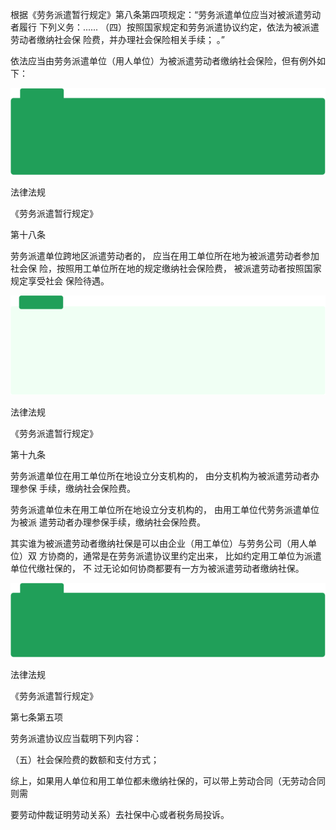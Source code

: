 根据《劳务派遣暂行规定》第八条第四项规定：“劳务派遣单位应当对被派遣劳动者履行 下列义务：...... （四）按照国家规定和劳务派遣协议约定，依法为被派遣劳动者缴纳社会保 险费，并办理社会保险相关手续； 。”

依法应当由劳务派遣单位（用人单位）为被派遣劳动者缴纳社会保险，但有例外如下：

![](<@img/img_ 1005.png>)

法律法规

《劳务派遣暂行规定》

第十八条

劳务派遣单位跨地区派遣劳动者的， 应当在用工单位所在地为被派遣劳动者参加社会保 险，按照用工单位所在地的规定缴纳社会保险费， 被派遣劳动者按照国家规定享受社会 保险待遇。

![](<@img/img_ 1006.png>)

法律法规

《劳务派遣暂行规定》

第十九条

劳务派遣单位在用工单位所在地设立分支机构的， 由分支机构为被派遣劳动者办理参保 手续，缴纳社会保险费。

劳务派遣单位未在用工单位所在地设立分支机构的， 由用工单位代劳务派遣单位为被派 遣劳动者办理参保手续，缴纳社会保险费。

其实谁为被派遣劳动者缴纳社保是可以由企业（用工单位）与劳务公司（用人单位）双 方协商的，通常是在劳务派遣协议里约定出来， 比如约定用工单位为派遣单位代缴社保的， 不 过无论如何协商都要有一方为被派遣劳动者缴纳社保。

![](<@img/img_ 1007.png>)

法律法规

《劳务派遣暂行规定》

第七条第五项

劳务派遣协议应当载明下列内容：

（五）社会保险费的数额和支付方式；

综上，如果用人单位和用工单位都未缴纳社保的，可以带上劳动合同（无劳动合同则需

要劳动仲裁证明劳动关系）去社保中心或者税务局投诉。
